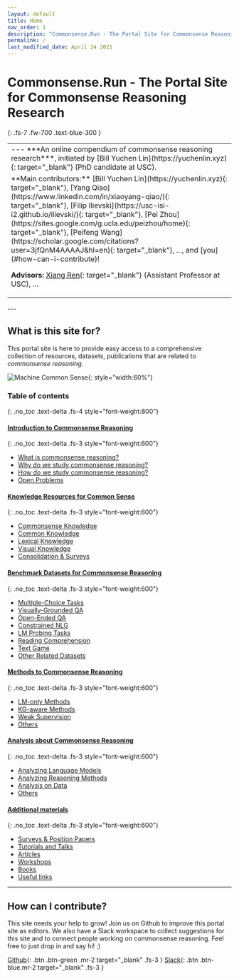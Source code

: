 ```yaml
---
layout: default
title: Home
nav_order: 1
description: "Commonsense.Run - The Portal Site for Commonsense Reasoning Research"
permalink: /
last_modified_date: April 24 2021
---
```


# Commonsense.Run - The Portal Site for Commonsense Reasoning Research
{: .fs-7 .fw-700 .text-blue-300 }

<table>
<tr><td markdown="block" class="fs-4">
--- ***An online compendium of commonsense reasoning research***, initiated by [Bill Yuchen Lin](https://yuchenlin.xyz){: target="_blank"} (PhD candidate at USC).
</td></tr>
<tr><td markdown="block" class="fs-4">
**Main contributors:** [Bill Yuchen Lin](https://yuchenlin.xyz){: target="_blank"}, [Yang Qiao](https://www.linkedin.com/in/xiaoyang-qiao/){: target="_blank"}, [Filip Ilievski](https://usc-isi-i2.github.io/ilievski/){: target="_blank"}, [Pei Zhou](https://sites.google.com/g.ucla.edu/peizhou/home){: target="_blank"}, [Peifeng Wang](https://scholar.google.com/citations?user=3jfQnM4AAAAJ&hl=en){: target="_blank"}, ..., and [you](#how-can-i-contribute)!

**Advisors:** [Xiang Ren](http://ink-ron.usc.edu/xiangren/){: target="_blank"} (Assistant Professor at USC),  ...
</td></tr>
</table>
---

## What is this site for?
This portal site is here to provide easy access to a comprehensive collection of resources, datasets, publications that are related to *commonsense reasoning*. 


![Machine Common Sense](https://www.darpa.mil/DDM_Gallery/teaching-machines-619-316.jpg){: style="width:60%"}



### Table of contents
{: .no_toc .text-delta .fs-4 style="font-weight:800"}

#### [Introduction to Commonsense Reasoning](/intro/)
{: .no_toc .text-delta .fs-3 style="font-weight:600"}
<ul id="markdown-toc"> <li><a href="/intro/#what-is-commonsense-reasoning" id="markdown-toc-what-is-commonsense-reasoning">What is commonsense reasoning?</a></li> <li><a href="/intro/#why-do-we-study-commonsense-reasoning" id="markdown-toc-why-do-we-study-commonsense-reasoning">Why do we study commonsense reasoning?</a></li> <li><a href="/intro/#how-do-we-study-commonsense-reasoning" id="markdown-toc-how-do-we-study-commonsense-reasoning">How do we study commonsense reasoning?</a></li> <li><a href="/intro/#open-problems" id="markdown-toc-open-problems">Open Problems</a></li> </ul>

#### [Knowledge Resources for Common Sense](/resources/)
{: .no_toc .text-delta .fs-3 style="font-weight:600"}
<ul id="markdown-toc"> <li><a href="/resources/#commonsense-knowledge" id="markdown-toc-commonsense-knowledge">Commonsense Knowledge</a></li> <li><a href="/resources/#common-knowledge" id="markdown-toc-common-knowledge">Common Knowledge</a></li> <li><a href="/resources/#lexical-knowledge" id="markdown-toc-lexical-knowledge">Lexical Knowledge</a></li> <li><a href="/resources/#visual-knowledge" id="markdown-toc-visual-knowledge">Visual Knowledge</a></li> <li><a href="/resources/#consolidation--surveys" id="markdown-toc-consolidation--surveys">Consolidation &amp; Surveys</a></li> </ul>

#### [Benchmark Datasets for Commonsense Reasoning](/datasets/)
{: .no_toc .text-delta .fs-3 style="font-weight:600"}
<ul id="markdown-toc"> <li><a href="/datasets/#multiple-choice-tasks" id="markdown-toc-multiple-choice-tasks">Multiple-Choice Tasks</a></li> <li><a href="/datasets/#visually-grounded-qa" id="markdown-toc-visually-grounded-qa">Visually-Grounded QA</a></li> <li><a href="/datasets/#open-ended-qa" id="markdown-toc-open-ended-qa">Open-Ended QA</a></li> <li><a href="/datasets/#constrained-nlg" id="markdown-toc-constrained-nlg">Constrained NLG</a></li> <li><a href="/datasets/#lm-probing-tasks" id="markdown-toc-lm-probing-tasks">LM Probing Tasks</a></li> <li><a href="/datasets/#reading-comprehension" id="markdown-toc-reading-comprehension">Reading Comprehension</a></li> <li><a href="/datasets/#text-game" id="markdown-toc-text-game">Text Game</a></li> <li><a href="/datasets/#other-related-datasets" id="markdown-toc-other-related-datasets">Other Related Datasets</a></li> </ul>



#### [Methods to Commonsense Reasoning](/methods/)
{: .no_toc .text-delta .fs-3 style="font-weight:600"}
<ul id="markdown-toc"> <li><a href="/methods/#lm-only-methods" id="markdown-toc-lm-only-methods">LM-only Methods</a></li> <li><a href="/methods/#kg-aware-methods" id="markdown-toc-kg-aware-methods">KG-aware Methods</a></li> <li><a href="/methods/#weak-supervision" id="markdown-toc-weak-supervision">Weak Supervision</a></li> <li><a href="/methods/#others" id="markdown-toc-others">Others</a></li> </ul>

#### [Analysis about Commonsense Reasoning](/analysis/)
{: .no_toc .text-delta .fs-3 style="font-weight:600"}
<ul id="markdown-toc"> <li><a href="/analysis/#analyzing-language-models" id="markdown-toc-analyzing-language-models">Analyzing Language Models</a></li> <li><a href="/analysis/#analyzing-reasoning-methods" id="markdown-toc-analyzing-reasoning-methods">Analyzing Reasoning Methods</a></li> <li><a href="/analysis/#analysis-on-data" id="markdown-toc-analysis-on-data">Analysis on Data</a></li> <li><a href="/analysis/#others" id="markdown-toc-others">Others</a></li> </ul>

#### [Additional materials](/misc/)
{: .no_toc .text-delta .fs-3 style="font-weight:600"}
<ul id="markdown-toc"> <li><a href="/misc/#surveys--position-papers" id="markdown-toc-surveys--position-papers">Surveys &amp; Position Papers</a></li> <li><a href="/misc/#tutorials-and-talks" id="markdown-toc-tutorials-and-talks">Tutorials and Talks</a></li> <li><a href="/misc/#articles" id="markdown-toc-articles">Articles</a></li> <li><a href="/misc/#workshops" id="markdown-toc-workshops">Workshops</a></li> <li><a href="/misc/#books" id="markdown-toc-books">Books</a></li> <li><a href="/misc/#useful-links" id="markdown-toc-useful-links">Useful links</a></li> </ul>

---

## How can I contribute?
This site needs your help to grow! 
Join us on Github to improve this portal site as editors. We also have a Slack workspace to collect suggestions for this site and to connect people working on commonsense reasoning. Feel free to just drop in and say hi! :)

[Github](https://github.com/OpenCommonSense/CommonSensePortalSite){: .btn .btn-green .mr-2 target="_blank" .fs-3 }  [Slack](https://join.slack.com/t/opencommonsense/shared_invite/zt-odc5euyf-HXyMjROwwsH2wbc0poCAFg){: .btn .btn-blue.mr-2 target="_blank" .fs-3 } 

 

<!-- **Cited as**
```bib
@article{commonsenserun,
  title   = "An Online Compendium for Commonsense Reasoning Research.",
  author  = "Lin, Bill Yuchen and Qiao, Yang and Ilievski, Filip and Zhou, Pei and Wang, Peifeng and Ren, Xiang", 
  journal = "commonsense.run",
  year    = "2021",
  url     = "https://commonsense.run"
}
``` --> 
<!-- used for generating the html -->